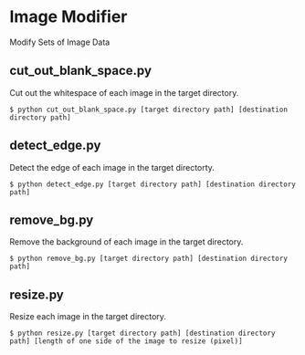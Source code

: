 # Image Modifier
Modify Sets of Image Data

## cut_out_blank_space.py
Cut out the whitespace of each image in the target directory.
```
$ python cut_out_blank_space.py [target directory path] [destination directory path]
```

## detect_edge.py
Detect the edge of each image in the target directorty.
```
$ python detect_edge.py [target directory path] [destination directory path]
```

## remove_bg.py
Remove the background of each image in the target directory.
```
$ python remove_bg.py [target directory path] [destination directory path]
```

## resize.py
Resize each image in the target directory.
```
$ python resize.py [target directory path] [destination directory path] [length of one side of the image to resize (pixel)]
```
